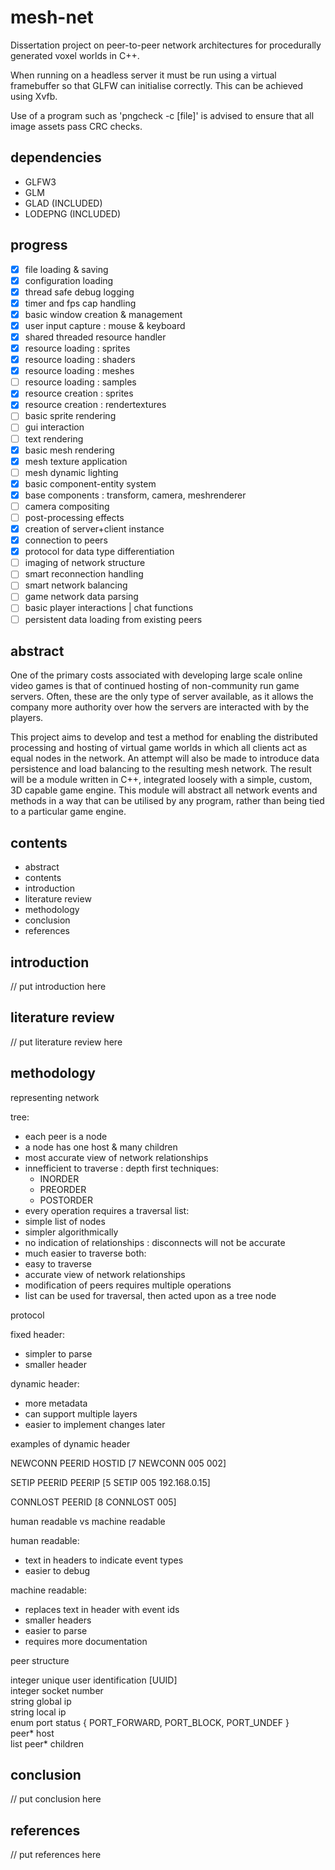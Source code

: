 # mesh-net

Dissertation project on peer-to-peer network architectures for procedurally generated voxel worlds in C++.

When running on a headless server it must be run using a virtual framebuffer so that GLFW can initialise correctly.
This can be achieved using Xvfb.

Use of a program such as 'pngcheck -c [file]' is advised to ensure that all image assets pass CRC checks.

## dependencies

- GLFW3
- GLM
- GLAD (INCLUDED)
- LODEPNG (INCLUDED)

## progress

- [x] file loading & saving
- [x] configuration loading
- [x] thread safe debug logging
- [x] timer and fps cap handling
- [x] basic window creation & management
- [x] user input capture : mouse & keyboard
- [x] shared threaded resource handler
- [x] resource loading : sprites
- [x] resource loading : shaders
- [x] resource loading : meshes
- [ ] resource loading : samples
- [x] resource creation : sprites
- [x] resource creation : rendertextures
- [ ] basic sprite rendering
- [ ] gui interaction
- [ ] text rendering
- [x] basic mesh rendering
- [x] mesh texture application
- [ ] mesh dynamic lighting
- [x] basic component-entity system
- [x] base components : transform, camera, meshrenderer
- [ ] camera compositing
- [ ] post-processing effects
- [x] creation of server+client instance
- [x] connection to peers
- [x] protocol for data type differentiation
- [ ] imaging of network structure
- [ ] smart reconnection handling
- [ ] smart network balancing
- [ ] game network data parsing
- [ ] basic player interactions | chat functions
- [ ] persistent data loading from existing peers

## abstract

One of the primary costs associated with developing large scale online video games is that of continued hosting of non-community run game servers. Often, these are the only type of server available, as it allows the company more authority over how the servers are interacted with by the players.

This project aims to develop and test a method for enabling the distributed processing and hosting of virtual game worlds in which all clients act as equal nodes in the network. An attempt will also be made to introduce data persistence and load balancing to the resulting mesh network. The result will be a module written in C++, integrated loosely with a simple, custom, 3D capable game engine. This module will abstract all network events and methods in a way that can be utilised by any program, rather than being tied to a particular game engine.

## contents

- abstract
- contents
- introduction
- literature review
- methodology
- conclusion
- references 

## introduction

// put introduction here

## literature review

// put literature review here

## methodology

representing network

tree: 
- each peer is a node
- a node has one host & many children
- most accurate view of network relationships
- innefficient to traverse : depth first techniques:
  - INORDER
  - PREORDER
  - POSTORDER
- every operation requires a traversal
list: 
- simple list of nodes
- simpler algorithmically
- no indication of relationships : disconnects will not be accurate
- much easier to traverse
both: 
- easy to traverse
- accurate view of network relationships
- modification of peers requires multiple operations
- list can be used for traversal, then acted upon as a tree node

protocol

fixed header:
- simpler to parse
- smaller header

dynamic header:
- more metadata
- can support multiple layers
- easier to implement changes later

examples of dynamic header

NEWCONN PEERID HOSTID
[7 NEWCONN 005 002]

SETIP PEERID PEERIP
[5 SETIP 005 192.168.0.15]

CONNLOST PEERID
[8 CONNLOST 005]

human readable vs machine readable

human readable:
- text in headers to indicate event types
- easier to debug

machine readable:
- replaces text in header with event ids
- smaller headers
- easier to parse
- requires more documentation

peer structure

integer unique user identification [UUID]  
integer socket number  
string global ip  
string local ip  
enum port status { PORT_FORWARD, PORT_BLOCK, PORT_UNDEF }  
peer* host  
list peer* children  

## conclusion

// put conclusion here

## references

// put references here
